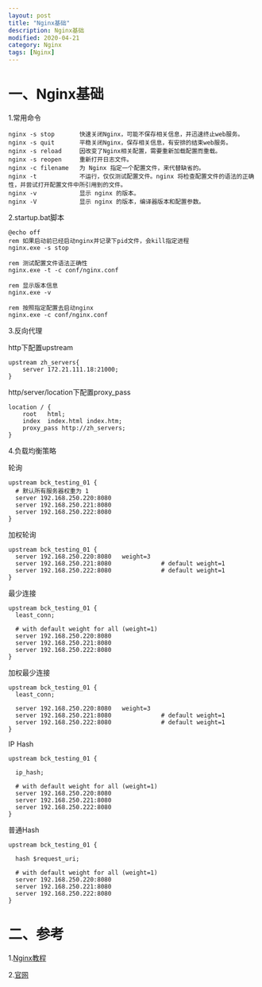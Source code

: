 ```yaml
---
layout: post
title: "Nginx基础"
description: Nginx基础
modified: 2020-04-21
category: Nginx
tags: [Nginx]
---
```


# 一、Nginx基础

1.常用命令

	nginx -s stop       快速关闭Nginx，可能不保存相关信息，并迅速终止web服务。
	nginx -s quit       平稳关闭Nginx，保存相关信息，有安排的结束web服务。
	nginx -s reload     因改变了Nginx相关配置，需要重新加载配置而重载。
	nginx -s reopen     重新打开日志文件。
	nginx -c filename   为 Nginx 指定一个配置文件，来代替缺省的。
	nginx -t            不运行，仅仅测试配置文件。nginx 将检查配置文件的语法的正确性，并尝试打开配置文件中所引用到的文件。
	nginx -v            显示 nginx 的版本。
	nginx -V            显示 nginx 的版本，编译器版本和配置参数。

2.startup.bat脚本

	@echo off
	rem 如果启动前已经启动nginx并记录下pid文件，会kill指定进程
	nginx.exe -s stop

	rem 测试配置文件语法正确性
	nginx.exe -t -c conf/nginx.conf

	rem 显示版本信息
	nginx.exe -v

	rem 按照指定配置去启动nginx
	nginx.exe -c conf/nginx.conf
	
3.反向代理
  
http下配置upstream

    upstream zh_servers{
        server 172.21.111.18:21000;
    }

http/server/location下配置proxy_pass

	location / {
		root   html;
		index  index.html index.htm;
		proxy_pass http://zh_servers;
	}
	
4.负载均衡策略

轮询

	upstream bck_testing_01 {
	  # 默认所有服务器权重为 1
	  server 192.168.250.220:8080
	  server 192.168.250.221:8080
	  server 192.168.250.222:8080
	}

加权轮询

	upstream bck_testing_01 {
	  server 192.168.250.220:8080   weight=3
	  server 192.168.250.221:8080              # default weight=1
	  server 192.168.250.222:8080              # default weight=1
	}

最少连接

	upstream bck_testing_01 {
	  least_conn;

	  # with default weight for all (weight=1)
	  server 192.168.250.220:8080
	  server 192.168.250.221:8080
	  server 192.168.250.222:8080
	}

加权最少连接

	upstream bck_testing_01 {
	  least_conn;
	  
	  server 192.168.250.220:8080   weight=3
	  server 192.168.250.221:8080              # default weight=1
	  server 192.168.250.222:8080              # default weight=1
	}

IP Hash

	upstream bck_testing_01 {

	  ip_hash;

	  # with default weight for all (weight=1)
	  server 192.168.250.220:8080
	  server 192.168.250.221:8080
	  server 192.168.250.222:8080
	}

普通Hash

	upstream bck_testing_01 {

	  hash $request_uri;

	  # with default weight for all (weight=1)
	  server 192.168.250.220:8080
	  server 192.168.250.221:8080
	  server 192.168.250.222:8080
	}

# 二、参考

1.[Nginx教程](https://dunwu.github.io/nginx-tutorial/#/README)

2.[官网](http://nginx.org/en/download.html)